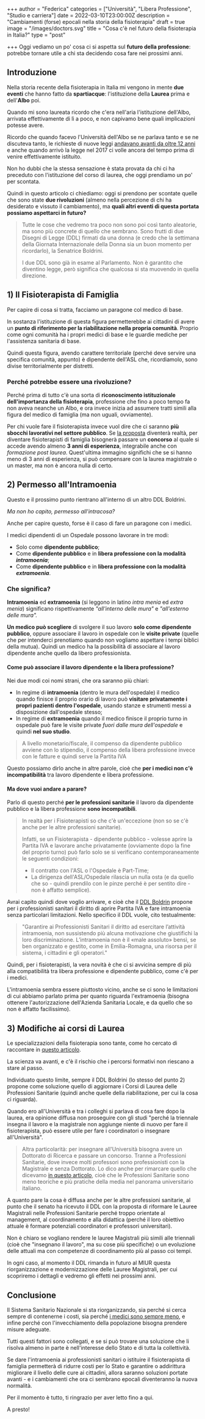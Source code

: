 +++
author = "Federica"
categories = ["Università", "Libera Professione", "Studio e carriera"]
date = 2022-03-10T23:00:00Z
description = "Cambiamenti (forse) epocali nella storia della fisioterapia"
draft = true
image = "/images/doctors.svg"
title = "Cosa c'è nel futuro della fisioterapia in Italia?"
type = "post"

+++
Oggi vediamo un po' cosa ci si aspetta sul **futuro della professione**: potrebbe tornare utile a chi sta decidendo cosa fare nei prossimi anni.

## Introduzione

Nella storia recente della fisioterapia in Italia mi vengono in mente **due eventi** che hanno fatto da **spartiacque**: l'istituzione della **Laurea** prima e dell'**Albo** poi.

Quando mi sono laureata ricordo che c'era nell'aria l'istituzione dell'Albo, arrivata effettivamente di lì a poco, e non capivamo bene quali implicazioni potesse avere.

Ricordo che quando facevo l'Università dell'Albo se ne parlava tanto e se ne discuteva tanto, le richieste di nuove leggi [andavano avanti da oltre 12 anni](https://www.ilsole24ore.com/art/dagli-infermieri-fisioterapisti-ordine-ogni-professione-sanitaria-AEkgkZWD "Dagli infermieri ai fisioterapisti, un Ordine per ogni professione sanitaria") e anche quando arrivò la legge nel 2017 ci volle ancora del tempo prima di venire effettivamente istituito.

Non ho dubbi che la stessa sensazione è stata provata da chi ci ha preceduto con l'istituzione del corso di laurea, che oggi prendiamo un po' per scontata.

Quindi in questo articolo ci chiediamo: oggi si prendono per scontate quelle che sono state **due rivoluzioni** (almeno nella percezione di chi ha desiderato e vissuto il cambiamento), ma **quali altri eventi di questa portata possiamo aspettarci in futuro?**

> Tutte le cose che vedremo tra poco non sono poi così tanto aleatorie, ma sono più concrete di quello che sembrano. Sono frutti di due Disegni di Legge (DDL) firmati da una donna (e credo che la settimana della Giornata Internazionale della Donna sia un buon momento per ricordarlo), la Senatrice Boldrini.
>
> I due DDL sono già in esame al Parlamento. Non è garantito che diventino legge, però significa che qualcosa si sta muovendo in quella direzione.

## 1) Il Fisioterapista di Famiglia

Per capire di cosa si tratta, facciamo un paragone col medico di base.

In sostanza l'istituzione di questa figura permetterebbe ai cittadini di avere un **punto di riferimento per la riabilitazione nella propria comunità**. Proprio come ogni comunità ha i propri medici di base e le guardie mediche per l'assistenza sanitaria di base.

Quindi questa figura, avendo carattere territoriale (perché deve servire una specifica comunità, appunto) è dipendente dell'ASL che, ricordiamolo, sono divise territorialmente per distretti.

### Perché potrebbe essere una rivoluzione?

Perché prima di tutto c'è una sorta di **riconoscimento istituzionale dell'importanza della fisioterapia**, professione che fino a poco tempo fa non aveva neanche un Albo, e ora invece inizia ad assumere tratti simili alla figura del medico di famiglia (ma non uguali, ovviamente).

Per chi vuole fare il fisioterapista invece vuol dire che ci saranno **più sbocchi lavorativi nel settore pubblico**. Se [la proposta](https://www.quotidianosanita.it/allegati/allegato4460884.pdf "DDL n.2339") diventerà realtà, per diventare fisioterapisti di famiglia bisognerà passare un **concorso** al quale si accede avendo almeno **3 anni di esperienza**, integrabile anche con _formazione post laurea_. Quest'ultima immagino significhi che se si hanno meno di 3 anni di esperienza, si può compensare con la laurea magistrale o un master, ma non è ancora nulla di certo.

## 2) Permesso all'Intramoenia

Questo e il prossimo punto rientrano all'interno di un altro DDL Boldrini.

_Ma non ho capito, permesso all'intracosa?_

Anche per capire questo, forse è il caso di fare un paragone con i medici.

I medici dipendenti di un Ospedale possono lavorare in tre modi:

* Solo come **dipendente pubblico**;
* Come **dipendente pubblico** e in **libera professione con la modalità _intramoenia_**;
* Come **dipendente pubblico** e in **libera professione con la modalità _extramoenia_**.

### Che significa?

**Intramoenia** ed **extramoenia** (si leggono in latino _intra menia_ ed _extra menia_) significano rispettivamente _"all'interno delle mura"_ e _"all'esterno delle mura"._

**Un medico può scegliere** di svolgere il suo lavoro **solo come dipendente pubblico**, oppure associare il lavoro in ospedale con le **visite private** (quelle che per intenderci prenotiamo quando non vogliamo aspettare i tempi biblici della mutua). Quindi un medico ha la possibilità di associare al lavoro dipendente anche quello da libero professionista.

#### Come può associare il lavoro dipendente e la libera professione?

Nei due modi coi nomi strani, che ora saranno più chiari:

* In regime di **intramoenia** (dentro le mura dell'ospedale) il medico quando finisce il proprio orario di lavoro può **visitare privatamente i propri pazienti dentro l'ospedale**, usando stanze e strumenti messi a disposizione dall'ospedale stesso;
* In regime di **extramoenia** quando il medico finisce il proprio turno in ospedale può fare le visite private _fuori dalle mura dell'ospedale_ e quindi **nel suo studio**.

> A livello monetario/fiscale, il compenso da dipendente pubblico avviene con lo stipendio, il compenso della libera professione invece con le fatture e quindi serve la Partita IVA

Questo possiamo dirlo anche in altre parole, cioè che **per i medici non c'è incompatibilità** tra lavoro dipendente e libera professione.

#### Ma dove vuoi andare a parare?

Parlo di questo perché **per le professioni sanitarie** il lavoro da dipendente pubblico e la libera professione **sono incompatibili**.

> In realtà per i Fisioterapisti so che c'è un'eccezione (non so se c'è anche per le altre professioni sanitarie).
>
> Infatti, se un Fisioterapista - dipendente pubblico - volesse aprire la Partita IVA e lavorare anche privatamente (ovviamente dopo la fine del proprio turno) può farlo solo se si verificano contemporaneamente le seguenti condizioni:
>
> * Il contratto con l'ASL o l'Ospedale è Part-Time;
> * La dirigenza dell'ASL/Ospedale rilascia un nulla osta (e da quello che so - quindi prendilo con le pinze perché è per sentito dire - non è affatto semplice).

Avrai capito quindi dove voglio arrivare, e cioè che il [DDL Boldrin](https://www.senato.it/service/PDF/PDFServer/DF/350950.pdf "DDL n. 1616") propone per i professionisti sanitari il diritto di aprire Partita IVA e fare intramoenia senza particolari limitazioni. Nello specifico il DDL vuole, cito testualmente:

> "Garantire ai Professionisti Sanitari il di­ritto ad esercitare l’attività intramoenia, non sussistendo più alcuna motivazione che giu­stifichi la loro discriminazione. L’intramoenia non è il «male assoluto» bensì, se ben organizzato e gestito, come in Emilia-Romagna, una risorsa per il sistema, i cittadini e gli operatori."

Quindi, per i fisioterapisti, la vera novità è che ci si avvicina sempre di più alla compatibilità tra libera professione e dipendente pubblico, come c'è per i medici.

L'intramoenia sembra essere piuttosto vicino, anche se ci sono le limitazioni di cui abbiamo parlato prima per quanto riguarda l'extramoenia (bisogna ottenere l'autorizzazione dell'Azienda Sanitaria Locale, e da quello che so non è affatto facilissimo).

## 3) Modifiche ai corsi di Laurea

Le specializzazioni della fisioterapia sono tante, come ho cercato di raccontare in [questo articolo](https://fisioterapisti.org/che-fanno-veramente-i-fisioterapisti/ "Che fanno i fisioterapisti?").

La scienza va avanti, e c'è il rischio che i percorsi formativi non riescano a stare al passo.

Individuato questo limite, sempre il DDL Boldrini (lo stesso del punto 2) propone come soluzione quello di aggiornare i Corsi di Laurea delle Professioni Sanitarie (quindi anche quelle della riabilitazione, per cui la cosa ci riguarda).

Quando ero all'Università e tra i colleghi si parlava di cosa fare dopo la laurea, era opinione diffusa non proseguire con gli studi "perché la triennale insegna il lavoro e la magistrale non aggiunge niente di nuovo per fare il fisioterapista, può essere utile per fare i coordinatori o insegnare all'Università".

> Altra particolarità: per insegnare all'Università bisogna avere un Dottorato di Ricerca e passare un concorso. Tranne a Professioni Sanitarie, dove invece molti professori sono professionisti con la Magistrale e senza Dottorato. Lo dico anche per rimarcare quello che dicevamo [in questo articolo](https://fisioterapisti.org/si-trova-lavoro-con-la-laurea-in-fisioterapia/ "Si trova lavoro con la laurea in fisioterapia?"), cioè che le Professioni Sanitarie sono meno teoriche e più pratiche della media nel panorama universitario italiano.

A quanto pare la cosa è diffusa anche per le altre professioni sanitarie, al punto che il senato ha ricevuto il DDL con la proposta di riformare le Lauree Magistrali nelle Professioni Sanitarie perché troppo orientate al management, al coordinamento e alla didattica (perché il loro obiettivo attuale è formare potenziali coordinatori e professori universitari).

Non è chiaro se vogliano rendere le lauree Magistrali più simili alle triennali (cioè che "insegnano il lavoro", ma su cose più specifiche) o un evoluzione delle attuali ma con competenze di coordinamento più al passo coi tempi.

In ogni caso, al momento il DDL rimanda in futuro al MIUR questa riorganizzazione e modernizzazione delle Lauree Magistrali, per cui scopriremo i dettagli e vedremo gli effetti nei prossimi anni.

## Conclusione

Il Sistema Sanitario Nazionale si sta riorganizzando, sia perché si cerca sempre di contenerne i costi, sia perché [i medici sono sempre meno](https://www.ilsole24ore.com/art/medici-base-allarme-carenza-15-milioni-italiani-sono-senza-AE9gWwg "Mancano i medici di base"), e infine perché con l'invecchiamento della popolazione bisogna prendere misure adeguate.

Tutti questi fattori sono collegati, e se si può trovare una soluzione che li risolva almeno in parte è nell'interesse dello Stato e di tutta la collettività.

Se dare l'intramoenia ai professionisti sanitari o istituire il fisioterapista di famiglia permetterà di ridurre costi per lo Stato e garantire o addirittura migliorare il livello delle cure ai cittadini, allora saranno soluzioni portate avanti - e i cambiamenti che ora ci sembrano epocali diventeranno la nuova normalità.

Per il momento è tutto, ti ringrazio per aver letto fino a qui.

A presto!